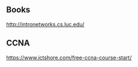 ## Books
http://intronetworks.cs.luc.edu/

## CCNA
https://www.ictshore.com/free-ccna-course-start/
